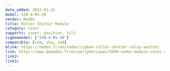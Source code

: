 ```yaml
---
date_added: 2022-01-22
model: SIN-4-RS-20
vendor: NodOn
title: Roller Shutter Module
category: cover
supports: cover, position, tilt
zigbeemodel: ['SIN-4-RS-20']
compatible: [z2m, zha, z4d]
mlink: https://nodon.fr/en/nodon/zigbee-roller-shutter-relay-switch/
link: https://www.domadoo.fr/en/peripheriques/5690-nodon-module-volet-roulant-zigbee-3700313925201.html
link2: 
link3: 
---
```

